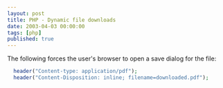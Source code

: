 ```yaml
---
layout: post
title: PHP - Dynamic file downloads
date: 2003-04-03 00:00:00
tags: [php]
published: true
---
```


The following forces the user's browser to open a save dialog for the file:

```php
  header("Content-type: application/pdf");
  header("Content-Disposition: inline; filename=downloaded.pdf");
```